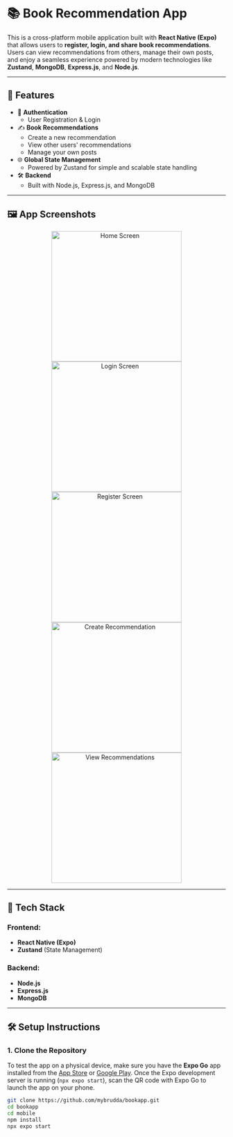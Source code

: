 # 📚 Book Recommendation App

This is a cross-platform mobile application built with **React Native (Expo)** that allows users to **register, login, and share book recommendations**. Users can view recommendations from others, manage their own posts, and enjoy a seamless experience powered by modern technologies like **Zustand**, **MongoDB**, **Express.js**, and **Node.js**.

---

## 🚀 Features

- 🔐 **Authentication**
  - User Registration & Login
- ✍️ **Book Recommendations**
  - Create a new recommendation
  - View other users' recommendations
  - Manage your own posts
- 🌐 **Global State Management**
  - Powered by Zustand for simple and scalable state handling
- 🛠 **Backend**
  - Built with Node.js, Express.js, and MongoDB

---

## 🖼 App Screenshots

<p align="center">
  <img src="./mobile/assets/images/ss1.png" width="300px" alt="Home Screen" />
  <img src="./mobile/assets/images/ss2.png" width="300px" alt="Login Screen" />
  <img src="./mobile/assets/images/ss3.png" width="300px" alt="Register Screen" />
  <img src="./mobile/assets/images/ss4.png" width="300px" alt="Create Recommendation" />
  <img src="./mobile/assets/images/ss5.png" width="300px" alt="View Recommendations" />
</p>


---

## 🧰 Tech Stack

### Frontend:
- **React Native (Expo)**
- **Zustand** (State Management)

### Backend:
- **Node.js**
- **Express.js**
- **MongoDB**

---

## 🛠 Setup Instructions

### 1. Clone the Repository

To test the app on a physical device, make sure you have the **Expo Go** app installed from the [App Store](https://apps.apple.com/app/expo-go/id982107779) or [Google Play](https://play.google.com/store/apps/details?id=host.exp.exponent). Once the Expo development server is running (`npx expo start`), scan the QR code with Expo Go to launch the app on your phone.


```bash
git clone https://github.com/mybrudda/bookapp.git
cd bookapp
cd mobile
npm install
npx expo start
